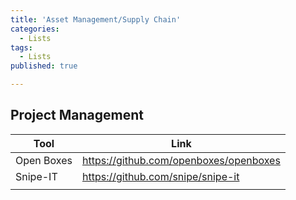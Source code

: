```yaml
---
title: 'Asset Management/Supply Chain'
categories:
  - Lists
tags:
  - Lists
published: true

---
```


Project Management
-----------------

| Tool       | Link                                   |
| ---------- | -------------------------------------- |
| Open Boxes | https://github.com/openboxes/openboxes |
| Snipe-IT   | https://github.com/snipe/snipe-it      |
|            |                                        |




